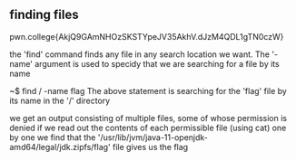 ## finding files

pwn.college{AkjQ9GAmNHOzSKSTYpeJV35AkhV.dJzM4QDL1gTN0czW}

the 'find' command finds any file in any search location we want. 
The '-name' argument is used to specidy that we are searching for a file by its name 

~$ find / -name flag
The above statement is searching for the 'flag' file by its name in the '/' directory

we get an output consisting of multiple files, some of whose permission is denied
if we read out the contents of each permissible file (using cat) one by one we find that the '/usr/lib/jvm/java-11-openjdk-amd64/legal/jdk.zipfs/flag' file gives us the flag
